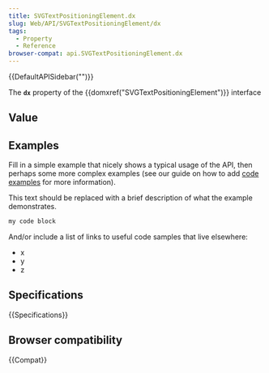 ```yaml
---
title: SVGTextPositioningElement.dx
slug: Web/API/SVGTextPositioningElement/dx
tags:
  - Property
  - Reference
browser-compat: api.SVGTextPositioningElement.dx
---
```

{{DefaultAPISidebar("")}}

The **`dx`** property of the {{domxref("SVGTextPositioningElement")}} interface 

## Value



## Examples

Fill in a simple example that nicely shows a typical usage of the API, then perhaps some more complex examples (see our guide on how to add [code examples](/en-US/docs/MDN/Contribute/Structures/Code_examples) for more information).

This text should be replaced with a brief description of what the example demonstrates.

```js
my code block
```

And/or include a list of links to useful code samples that live elsewhere:

*   x
*   y
*   z

## Specifications

{{Specifications}}

## Browser compatibility

{{Compat}}


